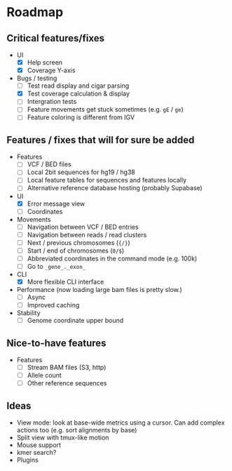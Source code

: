 # Roadmap

## Critical features/fixes

- UI
  - [x] Help screen
  - [x] Coverage Y-axis
- Bugs / testing
  - [ ] Test read display and cigar parsing
  - [x] Test coverage calculation & display
  - [ ] Intergration tests
  - [ ] Feature movements get stuck sometimes (e.g. `gE` / `ge`)
  - [ ] Feature coloring is different from IGV

## Features / fixes that will for sure be added

- Features
  - [ ] VCF / BED files
  - [ ] Local 2bit sequences for hg19 / hg38
  - [ ] Local feature tables for sequences and features locally
  - [ ] Alternative reference database hosting (probably Supabase)
- UI
  - [x] Error message view
  - [ ] Coordinates
- Movements
  - [ ] Navigation between VCF / BED entries
  - [ ] Navigation between reads / read clusters
  - [ ] Next / previous chromosomes (`{/}`)
  - [ ] Start / end of chromosomes (`0/$`)
  - [ ] Abbreviated coordinates in the command mode (e.g. 100k)
  - [ ] Go to `_gene_._exon_`
- CLI
  - [x] More flexible CLI interface
- Performance (now loading large bam files is pretty slow.)
  - [ ] Async
  - [ ] Improved caching
- Stability
  - [ ] Genome coordinate upper bound

## Nice-to-have features

- Features
  - [ ] Stream BAM files (S3, http)
  - [ ] Allele count
  - [ ] Other reference sequences

## Ideas

- View mode: look at base-wide metrics using a cursor. Can add complex actions too (e.g. sort alignments by base)
- Split view with tmux-like motion
- Mouse support
- kmer search?
- Plugins
